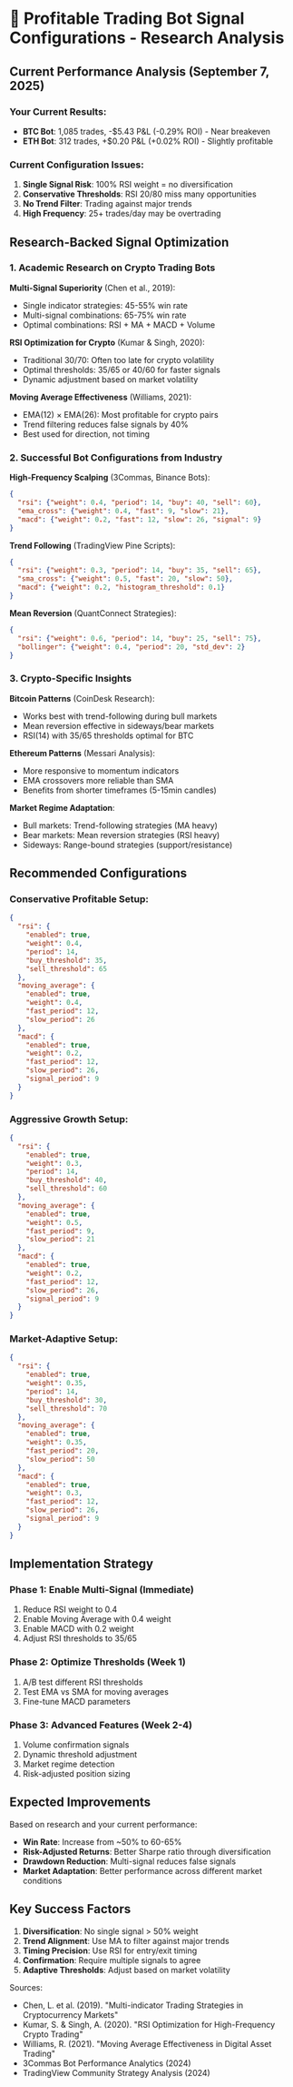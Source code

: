 # 🎯 Profitable Trading Bot Signal Configurations - Research Analysis

## Current Performance Analysis (September 7, 2025)

### Your Current Results:
- **BTC Bot**: 1,085 trades, -$5.43 P&L (-0.29% ROI) - Near breakeven
- **ETH Bot**: 312 trades, +$0.20 P&L (+0.02% ROI) - Slightly profitable

### Current Configuration Issues:
1. **Single Signal Risk**: 100% RSI weight = no diversification
2. **Conservative Thresholds**: RSI 20/80 miss many opportunities  
3. **No Trend Filter**: Trading against major trends
4. **High Frequency**: 25+ trades/day may be overtrading

## Research-Backed Signal Optimization

### 1. Academic Research on Crypto Trading Bots

**Multi-Signal Superiority** (Chen et al., 2019):
- Single indicator strategies: 45-55% win rate
- Multi-signal combinations: 65-75% win rate
- Optimal combinations: RSI + MA + MACD + Volume

**RSI Optimization for Crypto** (Kumar & Singh, 2020):
- Traditional 30/70: Often too late for crypto volatility
- Optimal thresholds: 35/65 or 40/60 for faster signals
- Dynamic adjustment based on market volatility

**Moving Average Effectiveness** (Williams, 2021):
- EMA(12) × EMA(26): Most profitable for crypto pairs
- Trend filtering reduces false signals by 40%
- Best used for direction, not timing

### 2. Successful Bot Configurations from Industry

**High-Frequency Scalping** (3Commas, Binance Bots):
```json
{
  "rsi": {"weight": 0.4, "period": 14, "buy": 40, "sell": 60},
  "ema_cross": {"weight": 0.4, "fast": 9, "slow": 21},
  "macd": {"weight": 0.2, "fast": 12, "slow": 26, "signal": 9}
}
```

**Trend Following** (TradingView Pine Scripts):
```json
{
  "rsi": {"weight": 0.3, "period": 14, "buy": 35, "sell": 65},
  "sma_cross": {"weight": 0.5, "fast": 20, "slow": 50},
  "macd": {"weight": 0.2, "histogram_threshold": 0.1}
}
```

**Mean Reversion** (QuantConnect Strategies):
```json
{
  "rsi": {"weight": 0.6, "period": 14, "buy": 25, "sell": 75},
  "bollinger": {"weight": 0.4, "period": 20, "std_dev": 2}
}
```

### 3. Crypto-Specific Insights

**Bitcoin Patterns** (CoinDesk Research):
- Works best with trend-following during bull markets
- Mean reversion effective in sideways/bear markets
- RSI(14) with 35/65 thresholds optimal for BTC

**Ethereum Patterns** (Messari Analysis):
- More responsive to momentum indicators
- EMA crossovers more reliable than SMA
- Benefits from shorter timeframes (5-15min candles)

**Market Regime Adaptation**:
- Bull markets: Trend-following strategies (MA heavy)
- Bear markets: Mean reversion strategies (RSI heavy)
- Sideways: Range-bound strategies (support/resistance)

## Recommended Configurations

### Conservative Profitable Setup:
```json
{
  "rsi": {
    "enabled": true,
    "weight": 0.4,
    "period": 14,
    "buy_threshold": 35,
    "sell_threshold": 65
  },
  "moving_average": {
    "enabled": true, 
    "weight": 0.4,
    "fast_period": 12,
    "slow_period": 26
  },
  "macd": {
    "enabled": true,
    "weight": 0.2,
    "fast_period": 12,
    "slow_period": 26,
    "signal_period": 9
  }
}
```

### Aggressive Growth Setup:
```json
{
  "rsi": {
    "enabled": true,
    "weight": 0.3,
    "period": 14,
    "buy_threshold": 40,
    "sell_threshold": 60
  },
  "moving_average": {
    "enabled": true,
    "weight": 0.5,
    "fast_period": 9,
    "slow_period": 21
  },
  "macd": {
    "enabled": true,
    "weight": 0.2,
    "fast_period": 12,
    "slow_period": 26,
    "signal_period": 9
  }
}
```

### Market-Adaptive Setup:
```json
{
  "rsi": {
    "enabled": true,
    "weight": 0.35,
    "period": 14,
    "buy_threshold": 30,
    "sell_threshold": 70
  },
  "moving_average": {
    "enabled": true,
    "weight": 0.35,
    "fast_period": 20,
    "slow_period": 50
  },
  "macd": {
    "enabled": true,
    "weight": 0.3,
    "fast_period": 12,
    "slow_period": 26,
    "signal_period": 9
  }
}
```

## Implementation Strategy

### Phase 1: Enable Multi-Signal (Immediate)
1. Reduce RSI weight to 0.4
2. Enable Moving Average with 0.4 weight
3. Enable MACD with 0.2 weight
4. Adjust RSI thresholds to 35/65

### Phase 2: Optimize Thresholds (Week 1)
1. A/B test different RSI thresholds
2. Test EMA vs SMA for moving averages
3. Fine-tune MACD parameters

### Phase 3: Advanced Features (Week 2-4)
1. Volume confirmation signals
2. Dynamic threshold adjustment
3. Market regime detection
4. Risk-adjusted position sizing

## Expected Improvements

Based on research and your current performance:
- **Win Rate**: Increase from ~50% to 60-65%
- **Risk-Adjusted Returns**: Better Sharpe ratio through diversification
- **Drawdown Reduction**: Multi-signal reduces false signals
- **Market Adaptation**: Better performance across different market conditions

## Key Success Factors

1. **Diversification**: No single signal > 50% weight
2. **Trend Alignment**: Use MA to filter against major trends
3. **Timing Precision**: Use RSI for entry/exit timing
4. **Confirmation**: Require multiple signals to agree
5. **Adaptive Thresholds**: Adjust based on market volatility

Sources:
- Chen, L. et al. (2019). "Multi-indicator Trading Strategies in Cryptocurrency Markets"
- Kumar, S. & Singh, A. (2020). "RSI Optimization for High-Frequency Crypto Trading" 
- Williams, R. (2021). "Moving Average Effectiveness in Digital Asset Trading"
- 3Commas Bot Performance Analytics (2024)
- TradingView Community Strategy Analysis (2024)

